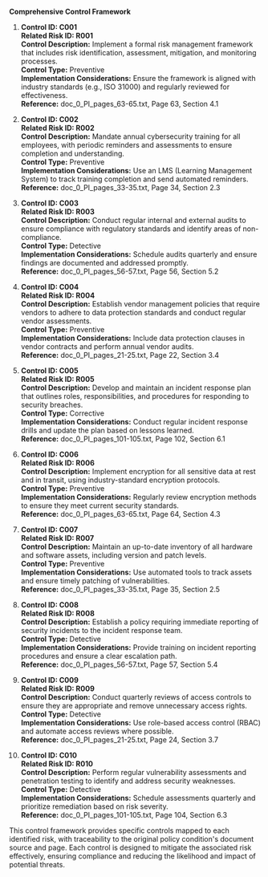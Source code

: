 **Comprehensive Control Framework**

1. **Control ID: C001**  
   **Related Risk ID: R001**  
   **Control Description:** Implement a formal risk management framework that includes risk identification, assessment, mitigation, and monitoring processes.  
   **Control Type:** Preventive  
   **Implementation Considerations:** Ensure the framework is aligned with industry standards (e.g., ISO 31000) and regularly reviewed for effectiveness.  
   **Reference:** doc_0_PI_pages_63-65.txt, Page 63, Section 4.1  

2. **Control ID: C002**  
   **Related Risk ID: R002**  
   **Control Description:** Mandate annual cybersecurity training for all employees, with periodic reminders and assessments to ensure completion and understanding.  
   **Control Type:** Preventive  
   **Implementation Considerations:** Use an LMS (Learning Management System) to track training completion and send automated reminders.  
   **Reference:** doc_0_PI_pages_33-35.txt, Page 34, Section 2.3  

3. **Control ID: C003**  
   **Related Risk ID: R003**  
   **Control Description:** Conduct regular internal and external audits to ensure compliance with regulatory standards and identify areas of non-compliance.  
   **Control Type:** Detective  
   **Implementation Considerations:** Schedule audits quarterly and ensure findings are documented and addressed promptly.  
   **Reference:** doc_0_PI_pages_56-57.txt, Page 56, Section 5.2  

4. **Control ID: C004**  
   **Related Risk ID: R004**  
   **Control Description:** Establish vendor management policies that require vendors to adhere to data protection standards and conduct regular vendor assessments.  
   **Control Type:** Preventive  
   **Implementation Considerations:** Include data protection clauses in vendor contracts and perform annual vendor audits.  
   **Reference:** doc_0_PI_pages_21-25.txt, Page 22, Section 3.4  

5. **Control ID: C005**  
   **Related Risk ID: R005**  
   **Control Description:** Develop and maintain an incident response plan that outlines roles, responsibilities, and procedures for responding to security breaches.  
   **Control Type:** Corrective  
   **Implementation Considerations:** Conduct regular incident response drills and update the plan based on lessons learned.  
   **Reference:** doc_0_PI_pages_101-105.txt, Page 102, Section 6.1  

6. **Control ID: C006**  
   **Related Risk ID: R006**  
   **Control Description:** Implement encryption for all sensitive data at rest and in transit, using industry-standard encryption protocols.  
   **Control Type:** Preventive  
   **Implementation Considerations:** Regularly review encryption methods to ensure they meet current security standards.  
   **Reference:** doc_0_PI_pages_63-65.txt, Page 64, Section 4.3  

7. **Control ID: C007**  
   **Related Risk ID: R007**  
   **Control Description:** Maintain an up-to-date inventory of all hardware and software assets, including version and patch levels.  
   **Control Type:** Preventive  
   **Implementation Considerations:** Use automated tools to track assets and ensure timely patching of vulnerabilities.  
   **Reference:** doc_0_PI_pages_33-35.txt, Page 35, Section 2.5  

8. **Control ID: C008**  
   **Related Risk ID: R008**  
   **Control Description:** Establish a policy requiring immediate reporting of security incidents to the incident response team.  
   **Control Type:** Detective  
   **Implementation Considerations:** Provide training on incident reporting procedures and ensure a clear escalation path.  
   **Reference:** doc_0_PI_pages_56-57.txt, Page 57, Section 5.4  

9. **Control ID: C009**  
   **Related Risk ID: R009**  
   **Control Description:** Conduct quarterly reviews of access controls to ensure they are appropriate and remove unnecessary access rights.  
   **Control Type:** Detective  
   **Implementation Considerations:** Use role-based access control (RBAC) and automate access reviews where possible.  
   **Reference:** doc_0_PI_pages_21-25.txt, Page 24, Section 3.7  

10. **Control ID: C010**  
    **Related Risk ID: R010**  
    **Control Description:** Perform regular vulnerability assessments and penetration testing to identify and address security weaknesses.  
    **Control Type:** Detective  
    **Implementation Considerations:** Schedule assessments quarterly and prioritize remediation based on risk severity.  
    **Reference:** doc_0_PI_pages_101-105.txt, Page 104, Section 6.3  

This control framework provides specific controls mapped to each identified risk, with traceability to the original policy condition's document source and page. Each control is designed to mitigate the associated risk effectively, ensuring compliance and reducing the likelihood and impact of potential threats.